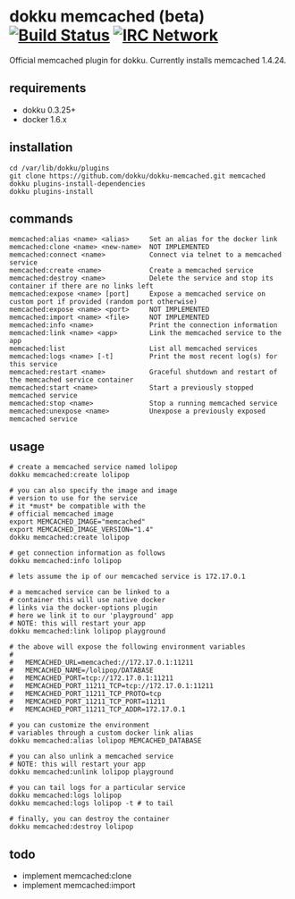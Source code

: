 # dokku memcached (beta) [![Build Status](https://img.shields.io/travis/dokku/dokku-memcached.svg?branch=master "Build Status")](https://travis-ci.org/dokku/dokku-memcached) [![IRC Network](https://img.shields.io/badge/irc-freenode-blue.svg "IRC Freenode")](https://webchat.freenode.net/?channels=dokku)

Official memcached plugin for dokku. Currently installs memcached 1.4.24.

## requirements

- dokku 0.3.25+
- docker 1.6.x

## installation

```
cd /var/lib/dokku/plugins
git clone https://github.com/dokku/dokku-memcached.git memcached
dokku plugins-install-dependencies
dokku plugins-install
```

## commands

```
memcached:alias <name> <alias>     Set an alias for the docker link
memcached:clone <name> <new-name>  NOT IMPLEMENTED
memcached:connect <name>           Connect via telnet to a memcached service
memcached:create <name>            Create a memcached service
memcached:destroy <name>           Delete the service and stop its container if there are no links left
memcached:expose <name> [port]     Expose a memcached service on custom port if provided (random port otherwise)
memcached:expose <name> <port>     NOT IMPLEMENTED
memcached:import <name> <file>     NOT IMPLEMENTED
memcached:info <name>              Print the connection information
memcached:link <name> <app>        Link the memcached service to the app
memcached:list                     List all memcached services
memcached:logs <name> [-t]         Print the most recent log(s) for this service
memcached:restart <name>           Graceful shutdown and restart of the memcached service container
memcached:start <name>             Start a previously stopped memcached service
memcached:stop <name>              Stop a running memcached service
memcached:unexpose <name>          Unexpose a previously exposed memcached service
```

## usage

```shell
# create a memcached service named lolipop
dokku memcached:create lolipop

# you can also specify the image and image
# version to use for the service
# it *must* be compatible with the
# official memcached image
export MEMCACHED_IMAGE="memcached"
export MEMCACHED_IMAGE_VERSION="1.4"
dokku memcached:create lolipop

# get connection information as follows
dokku memcached:info lolipop

# lets assume the ip of our memcached service is 172.17.0.1

# a memcached service can be linked to a
# container this will use native docker
# links via the docker-options plugin
# here we link it to our 'playground' app
# NOTE: this will restart your app
dokku memcached:link lolipop playground

# the above will expose the following environment variables
#
#   MEMCACHED_URL=memcached://172.17.0.1:11211
#   MEMCACHED_NAME=/lolipop/DATABASE
#   MEMCACHED_PORT=tcp://172.17.0.1:11211
#   MEMCACHED_PORT_11211_TCP=tcp://172.17.0.1:11211
#   MEMCACHED_PORT_11211_TCP_PROTO=tcp
#   MEMCACHED_PORT_11211_TCP_PORT=11211
#   MEMCACHED_PORT_11211_TCP_ADDR=172.17.0.1

# you can customize the environment
# variables through a custom docker link alias
dokku memcached:alias lolipop MEMCACHED_DATABASE

# you can also unlink a memcached service
# NOTE: this will restart your app
dokku memcached:unlink lolipop playground

# you can tail logs for a particular service
dokku memcached:logs lolipop
dokku memcached:logs lolipop -t # to tail

# finally, you can destroy the container
dokku memcached:destroy lolipop
```

## todo

- implement memcached:clone
- implement memcached:import
